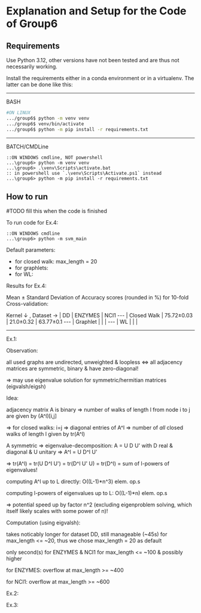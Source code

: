 # Explanation and Setup for the Code of Group6

## Requirements
Use Python 3.12, other versions have not been tested and are thus not necessarily working.

Install the requirements either in a conda environment or in a virtualenv. The latter can be done like this:

---
BASH
```bash 
#ON LINUX
.../group6$ python -m venv venv
.../group6$ venv/bin/activate
.../group6$ python -m pip install -r requirements.txt
```
---
BATCH/CMDLine
```batch 
::ON WINDOWS cmdline, NOT powershell
...\group6> python -m venv venv
...\group6> .\venv\Scripts\activate.bat
:: in powershell use `.\venv\Scripts\Activate.ps1` instead
...\group6> python -m pip install -r requirements.txt
```

## How to run
\#TODO fill this when the code is finished

To run code for Ex.4:
```batch
::ON WINDOWS cmdline
...\group6> python -m svm_main
```

Default parameters:
- for closed walk:  max_length = 20
- for graphlets:    
- for WL:           

Results for Ex.4:

Mean ± Standard Deviation of Accuracy scores (rounded in %) for 10-fold Cross-validation:

Kernel ↓ , Dataset → | DD | ENZYMES | NCI1
--- |
Closed Walk | 75.72±0.03 | 21.0±0.32 | 63.77±0.1
--- |
Graphlet |  |  | 
--- |
WL |  |  | 

---

Ex.1:

Observation:

all used graphs are undirected, unweighted & loopless <=> all adjacency matrices are symmetric, binary & have zero-diagonal!

=> may use eigenvalue solution for symmetric/hermitian matrices (eigvalsh/eigsh)


Idea:

adjacency matrix A is binary => number of walks of length l from node i to j are given by (A^l)[i,j]

=> for closed walks: i=j => diagonal entries of A^l => number of _all_ closed walks of length l given by tr(A^l)

A symmetric => eigenvalue-decomposition: A = U D U' with D real & diagonal & U unitary => A^l = U D^l U' 

=> tr(A^l) = tr(U D^l U') = tr(D^l U' U) = tr(D^l) = sum of l-powers of eigenvalues!

computing A^l up to L directly: O((L-1)*n^3) elem. op.s

computing l-powers of eigenvalues up to L: O((L-1)*n) elem. op.s

=> potential speed up by factor n^2 (excluding eigenproblem solving, which itself likely scales with some power of n)!


Computation (using eigvalsh):

takes noticably longer for dataset DD, still manageable (~45s) for max_length <= ~20, thus we chose max_length = 20 as default

only second(s) for ENZYMES & NCI1 for max_length <= ~100 & possibly higher

for ENZYMES: overflow at max_length >= ~400

for NCI1: overflow at max_length >= ~600


Ex.2:


Ex.3: